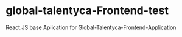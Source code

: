 # global-talentyca-Frontend-test
React.JS base Aplication for Global-Talentyca-Frontend-Application
